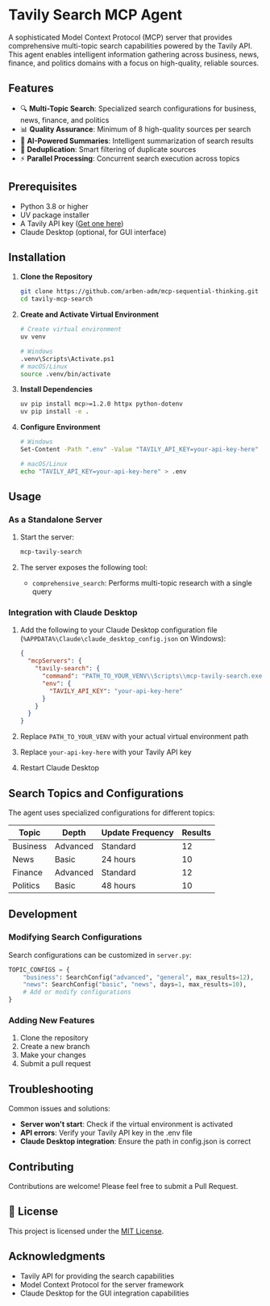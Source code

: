 # Tavily Search MCP Agent

A sophisticated Model Context Protocol (MCP) server that provides comprehensive multi-topic search capabilities powered by the Tavily API. This agent enables intelligent information gathering across business, news, finance, and politics domains with a focus on high-quality, reliable sources.

## Features

- 🔍 **Multi-Topic Search**: Specialized search configurations for business, news, finance, and politics
- 📊 **Quality Assurance**: Minimum of 8 high-quality sources per search
- 🤖 **AI-Powered Summaries**: Intelligent summarization of search results
- 🔄 **Deduplication**: Smart filtering of duplicate sources
- ⚡ **Parallel Processing**: Concurrent search execution across topics

## Prerequisites

- Python 3.8 or higher
- UV package installer
- A Tavily API key ([Get one here](https://tavily.com))
- Claude Desktop (optional, for GUI interface)

## Installation

1. **Clone the Repository**
   ```bash
   git clone https://github.com/arben-adm/mcp-sequential-thinking.git
   cd tavily-mcp-search
   ```

2. **Create and Activate Virtual Environment**
   ```bash
   # Create virtual environment
   uv venv
   
   # Windows
   .venv\Scripts\Activate.ps1
   # macOS/Linux
   source .venv/bin/activate
   ```

3. **Install Dependencies**
   ```bash
   uv pip install mcp>=1.2.0 httpx python-dotenv
   uv pip install -e .
   ```

4. **Configure Environment**
   ```bash
   # Windows
   Set-Content -Path ".env" -Value "TAVILY_API_KEY=your-api-key-here" -Encoding UTF8
   
   # macOS/Linux
   echo "TAVILY_API_KEY=your-api-key-here" > .env
   ```

## Usage

### As a Standalone Server

1. Start the server:
   ```bash
   mcp-tavily-search
   ```

2. The server exposes the following tool:
   - `comprehensive_search`: Performs multi-topic research with a single query

### Integration with Claude Desktop

1. Add the following to your Claude Desktop configuration file (`%APPDATA%\Claude\claude_desktop_config.json` on Windows):
   ```json
   {
     "mcpServers": {
       "tavily-search": {
         "command": "PATH_TO_YOUR_VENV\\Scripts\\mcp-tavily-search.exe",
         "env": {
           "TAVILY_API_KEY": "your-api-key-here"
         }
       }
     }
   }
   ```

2. Replace `PATH_TO_YOUR_VENV` with your actual virtual environment path
3. Replace `your-api-key-here` with your Tavily API key
4. Restart Claude Desktop

## Search Topics and Configurations

The agent uses specialized configurations for different topics:

| Topic | Depth | Update Frequency | Results |
|-------|-------|-----------------|----------|
| Business | Advanced | Standard | 12 |
| News | Basic | 24 hours | 10 |
| Finance | Advanced | Standard | 12 |
| Politics | Basic | 48 hours | 10 |

## Development

### Modifying Search Configurations

Search configurations can be customized in `server.py`:

```python
TOPIC_CONFIGS = {
    "business": SearchConfig("advanced", "general", max_results=12),
    "news": SearchConfig("basic", "news", days=1, max_results=10),
    # Add or modify configurations
}
```

### Adding New Features

1. Clone the repository
2. Create a new branch
3. Make your changes
4. Submit a pull request

## Troubleshooting

Common issues and solutions:

- **Server won't start**: Check if the virtual environment is activated
- **API errors**: Verify your Tavily API key in the .env file
- **Claude Desktop integration**: Ensure the path in config.json is correct

## Contributing

Contributions are welcome! Please feel free to submit a Pull Request.

## 📄 License

This project is licensed under the [MIT License](LICENSE).

## Acknowledgments

- Tavily API for providing the search capabilities
- Model Context Protocol for the server framework
- Claude Desktop for the GUI integration capabilities